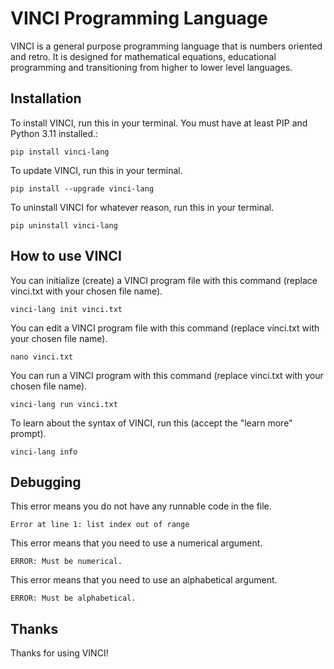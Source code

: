 # VINCI Programming Language
VINCI is a general purpose programming language that is numbers oriented and retro. It is designed for mathematical equations, educational programming and transitioning from higher to lower level languages.

## Installation
To install VINCI, run this in your terminal. You must have at least PIP and Python 3.11 installed.:
```
pip install vinci-lang
```
To update VINCI, run this in your terminal.
```
pip install --upgrade vinci-lang
```
To uninstall VINCI for whatever reason, run this in your terminal.
```
pip uninstall vinci-lang
```
## How to use VINCI
You can initialize (create) a VINCI program file with this command (replace vinci.txt with your chosen file name).
```
vinci-lang init vinci.txt
```
You can edit a VINCI program file with this command (replace vinci.txt with your chosen file name).
```
nano vinci.txt
```
You can run a VINCI program with this command (replace vinci.txt with your chosen file name).
```
vinci-lang run vinci.txt
```
To learn about the syntax of VINCI, run this (accept the "learn more" prompt).
```
vinci-lang info
```
## Debugging
This error means you do not have any runnable code in the file.
```
Error at line 1: list index out of range
```
This error means that you need to use a numerical argument.
```
ERROR: Must be numerical.
```
This error means that you need to use an alphabetical argument.
```
ERROR: Must be alphabetical.
```
## Thanks
Thanks for using VINCI!
